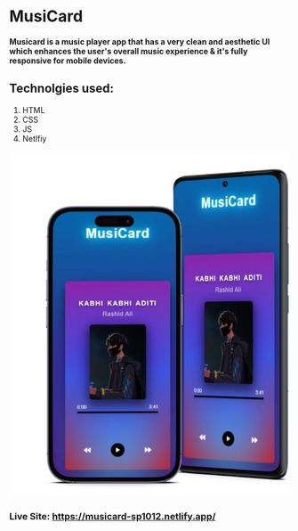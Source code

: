 # MusiCard

<h4>Musicard is a music player app that has a very clean and aesthetic UI which enhances the user's overall music experience & it's fully responsive for mobile devices.</h4>


## Technolgies used:
1) HTML <br>
2) CSS  <br>
3) JS   <br>
4) Netlfiy



<p align="center">
  <img src="w1.jpg" />
</p>



### Live Site: https://musicard-sp1012.netlify.app/
